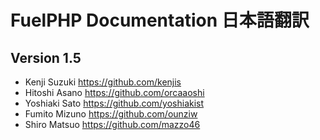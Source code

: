 # FuelPHP Documentation 日本語翻訳

## Version 1.5

* Kenji Suzuki <https://github.com/kenjis>
* Hitoshi Asano <https://github.com/orcaaoshi>
* Yoshiaki Sato <https://github.com/yoshiakist>
* Fumito Mizuno <https://github.com/ounziw>
* Shiro Matsuo <https://github.com/mazzo46>
